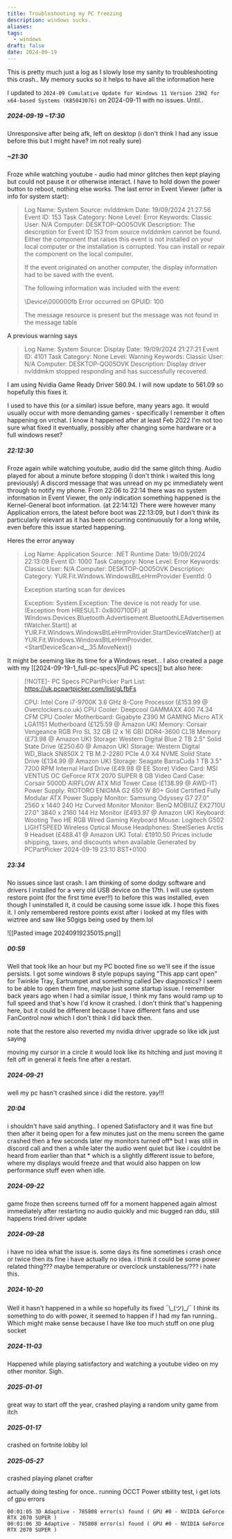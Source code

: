 ```yaml
---
title: Troubleshooting my PC freezing
description: windows sucks.
aliases: 
tags:
  - windows
draft: false
date: 2024-09-19
---
```

This is pretty much just a log as I slowly lose my sanity to troubleshooting this crash..
My memory sucks so it helps to have all the information here

I updated to `2024-09 Cumulative Update for Windows 11 Version 23H2 for x64-based Systems (KB5043076)` on 2024-09-11 with no issues. Until..
##### 2024-09-19 ~17:30
Unresponsive after being afk, left on desktop
(i don't think I had any issue before this but I might have? im not really sure)
##### ~21:30
Froze while watching youtube - audio had minor glitches then kept playing but could not pause it or otherwise interact. I have to hold down the power button to reboot, nothing else works.
The last error in Event Viewer (after is info for system start):
> Log Name:      System
> Source:        nvlddmkm
> Date:          19/09/2024 21:27:56
> Event ID:      153
> Task Category: None
> Level:         Error
> Keywords:      Classic
> User:          N/A
> Computer:      DESKTOP-QO05OVK
> Description:
> The description for Event ID 153 from source nvlddmkm cannot be found. Either the component that raises this event is not installed on your local computer or the installation is corrupted. You can install or repair the component on the local computer.
> 
> If the event originated on another computer, the display information had to be saved with the event.
> 
> The following information was included with the event: 
> 
> \Device\000000fb
> Error occurred on GPUID: 100
> 
> The message resource is present but the message was not found in the message table

A previous warning says
> Log Name:      System
> Source:        Display
> Date:          19/09/2024 21:27:21
> Event ID:      4101
> Task Category: None
> Level:         Warning
> Keywords:      Classic
> User:          N/A
> Computer:      DESKTOP-QO05OVK
> Description:
> Display driver nvlddmkm stopped responding and has successfully recovered.

I am using Nvidia Game Ready Driver 560.94. I will now update to 561.09 so hopefully this fixes it.

I used to have this (or a similar) issue before, many years ago. It would usually occur with more demanding games - specifically I remember it often happening on vrchat. I know it happened after at least Feb 2022
I'm not too sure what fixed it eventually, possibly after changing some hardware or a full windows reset?

##### 22:12:30
Froze again while watching youtube, audio did the same glitch thing.
Audio played for about a minute before stopping (I don't think i waited this long previously)
A discord message that was unread on my pc immediately went through to notify my phone.
From 22:06 to 22:14 there was no system information in Event Viewer, the only indication something happened is the Kernel-General boot information. (at 22:14:12)
There were however many Application errors, the latest before boot was 22:13:09, but I don't think its particularly relevant as it has been occurring continuously for a long while, even before this issue started happening. 

Heres the error anyway
> Log Name:      Application
> Source:        .NET Runtime
> Date:          19/09/2024 22:13:09
> Event ID:      1000
> Task Category: None
> Level:         Error
> Keywords:      Classic
> User:          N/A
> Computer:      DESKTOP-QO05OVK
> Description:
> Category: YUR.Fit.Windows.WindowsBtLeHrmProvider
> EventId: 0
> 
> Exception starting scan for devices
> 
> Exception: 
> System.Exception: The device is not ready for use. (Exception from HRESULT: 0x800710DF)
>    at Windows.Devices.Bluetooth.Advertisement.BluetoothLEAdvertisementWatcher.Start()
>    at YUR.Fit.Windows.WindowsBtLeHrmProvider.StartDeviceWatcher()
>    at YUR.Fit.Windows.WindowsBtLeHrmProvider.\<StartDeviceScan>d__35.MoveNext()

It might be seeming like its time for a Windows reset...
I also created a page with my [[2024-09-19-1_full-pc-specs|Full PC specs]]
but also here:
> [!NOTE]- PC Specs
> PCPartPicker Part List: https://uk.pcpartpicker.com/list/gLfbFs
> 
> CPU: Intel Core i7-9700K 3.6 GHz 8-Core Processor  (£153.99 @ Overclockers.co.uk) 
> CPU Cooler: Deepcool GAMMAXX 400 74.34 CFM CPU Cooler 
> Motherboard: Gigabyte Z390 M GAMING Micro ATX LGA1151 Motherboard  (£125.59 @ Amazon UK) 
> Memory: Corsair Vengeance RGB Pro SL 32 GB (2 x 16 GB) DDR4-3600 CL18 Memory  (£73.98 @ Amazon UK) 
> Storage: Western Digital Blue 2 TB 2.5" Solid State Drive  (£250.60 @ Amazon UK) 
> Storage: Western Digital WD_Black SN850X 2 TB M.2-2280 PCIe 4.0 X4 NVME Solid State Drive  (£134.99 @ Amazon UK) 
> Storage: Seagate BarraCuda 1 TB 3.5" 7200 RPM Internal Hard Drive  (£49.98 @ EE Store) 
> Video Card: MSI VENTUS OC GeForce RTX 2070 SUPER 8 GB Video Card 
> Case: Corsair 5000D AIRFLOW ATX Mid Tower Case  (£138.99 @ AWD-IT) 
> Power Supply: RIOTORO ENIGMA G2 650 W 80+ Gold Certified Fully Modular ATX Power Supply 
> Monitor: Samsung Odyssey G7 27.0" 2560 x 1440 240 Hz Curved Monitor 
> Monitor: BenQ MOBIUZ EX2710U 27.0" 3840 x 2160 144 Hz Monitor  (£493.97 @ Amazon UK) 
> Keyboard: Wooting Two HE RGB Wired Gaming Keyboard 
> Mouse: Logitech G502 LIGHTSPEED Wireless Optical Mouse 
> Headphones: SteelSeries Arctis 9  Headset  (£488.41 @ Amazon UK) 
> Total: £1910.50
> Prices include shipping, taxes, and discounts when available
> Generated by PCPartPicker 2024-09-19 23:10 BST+0100


##### 23:34
No issues since last crash. I am thinking of some dodgy software and drivers I installed for a very old USB device on the 17th. I will use system restore point (for the first time ever!!) to before this was installed, even though I uninstalled it, it could be causing some issue idk. I hope this fixes it.
I only remembered restore points exist after i looked at my files with wiztree and saw like 50gigs being used by them lol

![[Pasted image 20240919235015.png]]

##### 00:59
Well that took like an hour but my PC booted fine so we'll see if the issue persists.
I got some windows 8 style popups saying "This app cant open" for Twinkle Tray, Eartrumpet and something called Dev diagnostics? I seem to be able to open them fine, maybe just some startup issue.
I remember back years ago when I had a similar issue, I think my fans would ramp up to full speed and that's how I'd know it crashed. I don't think that's happening here, but it could be different because I have different fans and use FanControl now which I don't think I did back then.

note that the restore also reverted my nvidia driver upgrade so like idk just saying

moving my cursor in a circle it would look like its hitching and just moving it felt off in general
it feels fine after a restart.


##### 2024-09-21
well my pc hasn't crashed since i did the restore. yay!!!


##### 20:04
i shouldn't have said anything..
I opened Satisfactory and it was fine but then after it being open for a few minutes just on the menu screen the game crashed then a few seconds later my monitors turned off* but I was still in discord call and then a while later the audio went quiet but like i couldnt be heard from earlier than that
\* which is a slightly different issue to before, where my displays would freeze and that would also happen on low performance stuff even when idle.

##### 2024-09-22
game froze then screens turned off for a moment
happened again almost immediately after restarting
no audio quickly and mic bugged
ran ddu, still happens
tried driver update

##### 2024-09-28
i have no idea what the issue is. some days its fine sometimes i crash once or twice then its fine i have actually no idea. i think it could be some power related thing??? maybe temperature or overclock unstableness/??? i hate this.

##### 2024-10-20
Well it hasn't happened in a while so hopefully its fixed ¯\\\_(ツ)\_/¯
I *think* its something to do with power, it seemed to happen if I had my fan running..
Which might make sense because I have like too much stuff on one plug socket

##### 2024-11-03
Happened while playing satisfactory and watching a youtube video on my other monitor. Sigh.

##### 2025-01-01
great way to start off the year, crashed playing a random unity game from itch 


##### 2025-01-17
crashed on fortnite lobby lol



##### 2025-05-27
crashed playing planet crafter

actually doing testing for once..
running OCCT Power stbility test, i get lots of gpu errors
```
00:01:05 3D Adaptive - 785808 error(s) found ( GPU #0 - NVIDIA GeForce RTX 2070 SUPER )
00:01:06 3D Adaptive - 785808 error(s) found ( GPU #0 - NVIDIA GeForce RTX 2070 SUPER )
```
